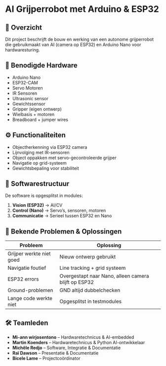 
# AI Grijperrobot met Arduino & ESP32

## 📌 Overzicht
Dit project beschrijft de bouw en werking van een autonome grijperrobot die gebruikmaakt van AI (camera op ESP32) en Arduino Nano voor hardwaresturing.

## 🔧 Benodigde Hardware
- Arduino Nano
- ESP32-CAM
- Servo Motoren
- IR Sensoren
- Ultrasonic sensor
- Gewichtssensor
- Gripper (eigen ontwerp)
- Wielbasis + motoren
- Breadboard + jumper wires

## ⚙️ Functionaliteiten
- Objectherkenning via ESP32 camera
- Lijnvolging met IR-sensoren
- Object oppakken met servo-gecontroleerde grijper
- Navigatie op grid-systeem
- Gewichtsbepaling voor stabiliteit

## 🧠 Softwarestructuur
De software is opgesplitst in modules:
1. **Vision (ESP32)** → AI/CV
2. **Control (Nano)** → Servo’s, sensoren, motoren
3. **Communicatie** → Serieel tussen ESP32 en Nano

## 🧪 Bekende Problemen & Oplossingen
| Probleem | Oplossing |
|---------|-----------|
| Grijper werkte niet goed | Nieuw ontwerp gebruikt |
| Navigatie foutief | Line tracking + grid systeem |
| ESP32 errors | Overgestapt naar Nano, alleen camera blijft op ESP32 |
| Ground-problemen | GND altijd dubbelchecken |
| Lange code werkte niet | Opgesplitst in testmodules |

## 🛠️ Teamleden
- **Mi-ann wirjosentono** – Hardwaretechnicus & AI-embedded 
- **Martin Koenders**     – Hardwaretechnicus & Python AI-ontwikkelaar  
- **Michêle Redjo**       – Software, Integratie & Documentatie  
- **Raï Dawson**          – Presentatie & Documentatie
- **Bicele Lame**         – Projectcoördinator 

